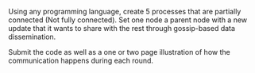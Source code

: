 Using any programming language, create 5 processes that are partially connected (Not fully connected). Set one node a parent node with a new update that it wants to share with the rest through gossip-based data dissemination.

Submit the code as well as a one or two page illustration of how the communication happens during each round.
